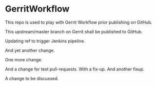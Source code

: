 GerritWorkflow
==============

This repo is used to play with Gerrit Workflow prior publishing
on GitHub.

This upstream/master branch on Gerrit shall be published to GitHub.

Updating ref to trigger Jenkins pipeline.

And yet another change.

One more change.

And a change for test pull-requests. With a fix-up. And another fixup.

A change to be discussed.
